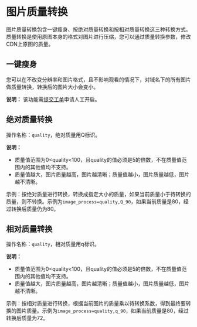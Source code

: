 # 图片质量转换

图片质量转换包含一键瘦身、按绝对质量转换和按相对质量转换这三种转换方式。质量转换是使用原图本身的格式对图片进行压缩，您可以通过质量转换参数，修改CDN上原图的质量。

## 一键瘦身

您可以在不改变分辨率和图片格式，且不影响观看的情况下，对域名下的所有图片做质量转换，转换后的图片大小会变小。

**说明：** 该功能需[提交工单](https://workorder-intl.console.aliyun.com/?spm=5176.2020520001.aliyun_topbar.18.dbd44bd3e4f845#/ticket/createIndex)申请人工开启。

## 绝对质量转换

操作名称：`quality`，绝对质量用Q标识。

**说明：**

-   质量值范围为0<quality<100，且quality的值必须是5的倍数，不在质量值范围内的其他值均不支持。
-   质量值越大，图片质量越高，图片越清晰；质量值越小，图片质量越低，图片越不清晰。

示例：按绝对质量进行转换，转换成指定大小的质量，如果当前质量小于待转换的质量，则不转换。示例为`image_process=quality,Q_90`，如果当前质量是80，经过转换后质量仍为80。

## 相对质量转换

操作名称：`quality`，相对质量用q标识。

**说明：**

-   质量值范围为0<quality<100，且quality的值必须是5的倍数，不在质量值范围内的其他值均不支持。
-   质量值越大，图片质量越高，图片越清晰；质量值越小，图片质量越低，图片越不清晰。

示例：按相对质量进行转换，根据当前图片的质量乘以待转换系数，得到最终要转换的图片质量。示例为`image_process=quality,q_90`，如果当前质量是80，经过转换后质量为72。

